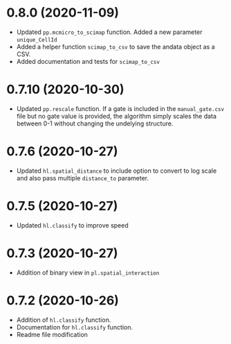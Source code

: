 # 0.8.0 (2020-11-09)

 - Updated `pp.mcmicro_to_scimap` function. Added a new parameter `unique_CellId`
 - Added a helper function `scimap_to_csv` to save the andata object as a CSV.
 - Added documentation and tests for `scimap_to_csv`
 
# 0.7.10 (2020-10-30)

 - Updated `pp.rescale` function. If a gate is included in the `manual_gate.csv` 
   file but no gate value is provided, the algorithm simply scales the data between
   0-1 without changing the undelying structure.
   
# 0.7.6 (2020-10-27)

 - Updated `hl.spatial_distance` to include option to convert to 
   log scale and also pass multiple `distance_to` parameter.
 
# 0.7.5 (2020-10-27)

 - Updated `hl.classify` to improve speed
 
# 0.7.3 (2020-10-27)

 - Addition of binary view in `pl.spatial_interaction`

 
# 0.7.2 (2020-10-26)

 - Addition of `hl.classify` function.
 - Documentation for `hl.classify` function.
 - Readme file modification

